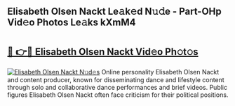 ## Elisabeth Olsen Nackt Le𝚊k𝚎d N𝚞𝚍e - Part-OHp Vid𝚎o Photos Le𝚊ks kXmM4

# <h2><a href="http://fb5j63.evod.top/?m=Elisabeth+Olsen+Nackt">🔗 👉🔴 Elisabeth Olsen Nackt Vid𝚎o Ph𝚘t𝚘s</a></h2>

[![Elisabeth Olsen Nackt N𝚞d𝚎s](https://i.imgur.com/8V9OHl7.gif)](http://fb5j63.evod.top/?m=Elisabeth+Olsen+Nackt)
Online personality Elisabeth Olsen Nackt and content producer, known for disseminating dance and lifestyle content through solo and collaborative dance performances and brief videos. Public figures Elisabeth Olsen Nackt often face criticism for their political positions. 
